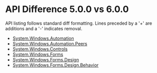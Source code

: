 # API Difference 5.0.0 vs 6.0.0

API listing follows standard diff formatting. Lines preceded by a '+' are
additions and a '-' indicates removal.

* [System.Windows.Automation](6.0.0_System.Windows.Automation.md)
* [System.Windows.Automation.Peers](6.0.0_System.Windows.Automation.Peers.md)
* [System.Windows.Controls](6.0.0_System.Windows.Controls.md)
* [System.Windows.Forms](6.0.0_System.Windows.Forms.md)
* [System.Windows.Forms.Design](6.0.0_System.Windows.Forms.Design.md)
* [System.Windows.Forms.Design.Behavior](6.0.0_System.Windows.Forms.Design.Behavior.md)

